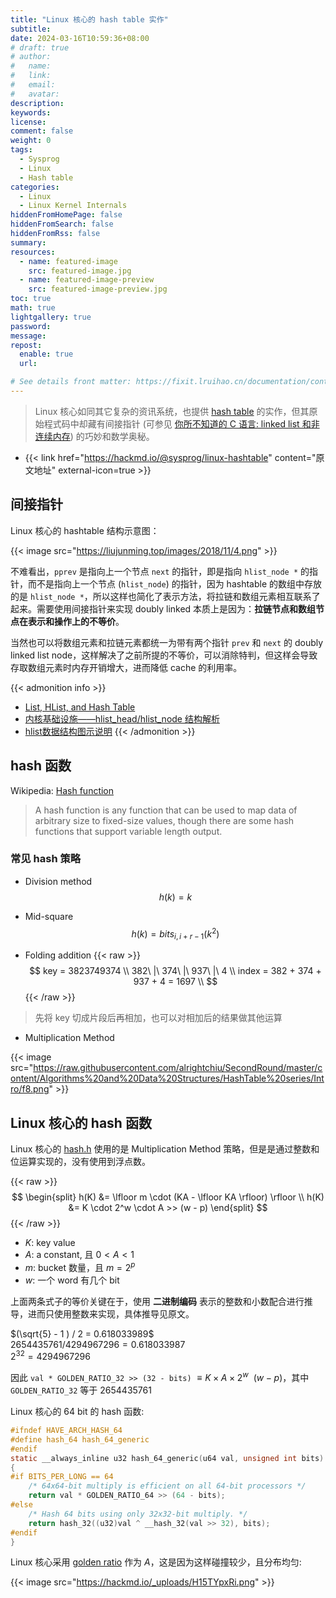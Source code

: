 ```yaml
---
title: "Linux 核心的 hash table 实作"
subtitle:
date: 2024-03-16T10:59:36+08:00
# draft: true
# author:
#   name:
#   link:
#   email:
#   avatar:
description:
keywords:
license:
comment: false
weight: 0
tags:
  - Sysprog
  - Linux
  - Hash table
categories:
  - Linux
  - Linux Kernel Internals
hiddenFromHomePage: false
hiddenFromSearch: false
hiddenFromRss: false
summary:
resources:
  - name: featured-image
    src: featured-image.jpg
  - name: featured-image-preview
    src: featured-image-preview.jpg
toc: true
math: true
lightgallery: true
password:
message:
repost:
  enable: true
  url:

# See details front matter: https://fixit.lruihao.cn/documentation/content-management/introduction/#front-matter
---
```


> Linux 核心如同其它复杂的资讯系统，也提供 [hash table](https://en.wikipedia.org/wiki/Hash_table) 的实作，但其原始程式码中却藏有间接指针 (可参见 [你所不知道的 C 语言: linked list 和非连续内存](https://hackmd.io/@sysprog/c-linked-list)) 的巧妙和数学奥秘。

<!--more-->

- {{< link href="https://hackmd.io/@sysprog/linux-hashtable" content="原文地址" external-icon=true >}}

## 间接指针

Linux 核心的 hashtable 结构示意图：

{{< image  src="https://liujunming.top/images/2018/11/4.png" >}}

不难看出，`pprev` 是指向上一个节点 `next` 的指针，即是指向 `hlist_node *` 的指针，而不是指向上一个节点 (`hlist_node`) 的指针，因为 hashtable 的数组中存放的是 `hlist_node *`，所以这样也简化了表示方法，将拉链和数组元素相互联系了起来。需要使用间接指针来实现 doubly linked 本质上是因为：**拉链节点和数组节点在表示和操作上的不等价**。

当然也可以将数组元素和拉链元素都统一为带有两个指针 `prev` 和 `next` 的 doubly linked list node，这样解决了之前所提的不等价，可以消除特判，但这样会导致存取数组元素时内存开销增大，进而降低 cache 的利用率。

{{< admonition info >}}
- [List, HList, and Hash Table](https://danielmaker.github.io/blog/linux/list_hlist_hashtable.html)
- [内核基础设施——hlist_head/hlist_node 结构解析](https://linux.laoqinren.net/kernel/hlist/)
- [hlist数据结构图示说明](https://zhuanlan.zhihu.com/p/82375193)
{{< /admonition >}}

## hash 函数

Wikipedia: [Hash function](https://en.wikipedia.org/wiki/Hash_function)
> A hash function is any function that can be used to map data of arbitrary size to fixed-size values, though there are some hash functions that support variable length output.

### 常见 hash 策略

- Division method
$$
h(k) = k % N
$$

- Mid-square
$$
h(k) = bits_{i,i+r-1}(k^2)
$$

- Folding addition
{{< raw >}}
$$
key = 3823749374 \\
382\ |\ 374\ |\ 937\ |\ 4 \\
index = 382 + 374 + 937 + 4 = 1697 \\
$$
{{< /raw >}}
> 先将 key 切成片段后再相加，也可以对相加后的结果做其他运算

- Multiplication Method

{{< image src="https://raw.githubusercontent.com/alrightchiu/SecondRound/master/content/Algorithms%20and%20Data%20Structures/HashTable%20series/Intro/f8.png" >}}

## Linux 核心的 hash 函数

Linux 核心的 [hash.h](https://github.com/torvalds/linux/blob/master/tools/include/linux/hash.h) 使用的是 Multiplication Method 策略，但是是通过整数和位运算实现的，没有使用到浮点数。

{{< raw >}}
$$
\begin{split}
  h(K) &= \lfloor m \cdot (KA - \lfloor KA \rfloor) \rfloor \\
  h(K) &= K \cdot 2^w \cdot A >> (w - p)
\end{split}
$$
{{< /raw >}}

- $K$: key value
- $A$: a constant, 且 $0 < A < 1$
- $m$: bucket 数量，且 $m = 2^p$
- $w$: 一个 word 有几个 bit

上面两条式子的等价关键在于，使用 **二进制编码** 表示的整数和小数配合进行推导，进而只使用整数来实现，具体推导见原文。

$(\sqrt{5} - 1 ) / 2 = 0.618033989$   
$2654435761 / 4294967296 = 0.618033987$   
$2^{32} = 4294967296$

因此 `val * GOLDEN_RATIO_32 >> (32 - bits)` $\equiv K \times A \times 2^w \>\> (w - p)$，其中 `GOLDEN_RATIO_32` 等于 $2654435761$

Linux 核心的 64 bit 的 hash 函数:

```c
#ifndef HAVE_ARCH_HASH_64
#define hash_64 hash_64_generic
#endif
static __always_inline u32 hash_64_generic(u64 val, unsigned int bits)
{
#if BITS_PER_LONG == 64
	/* 64x64-bit multiply is efficient on all 64-bit processors */
	return val * GOLDEN_RATIO_64 >> (64 - bits);
#else
	/* Hash 64 bits using only 32x32-bit multiply. */
	return hash_32((u32)val ^ __hash_32(val >> 32), bits);
#endif
}
```

Linux 核心采用 [golden ratio](https://en.wikipedia.org/wiki/Golden_ratio) 作为 $A$，这是因为这样碰撞较少，且分布均匀:

{{< image src="https://hackmd.io/_uploads/H15TYpxRi.png" >}}
